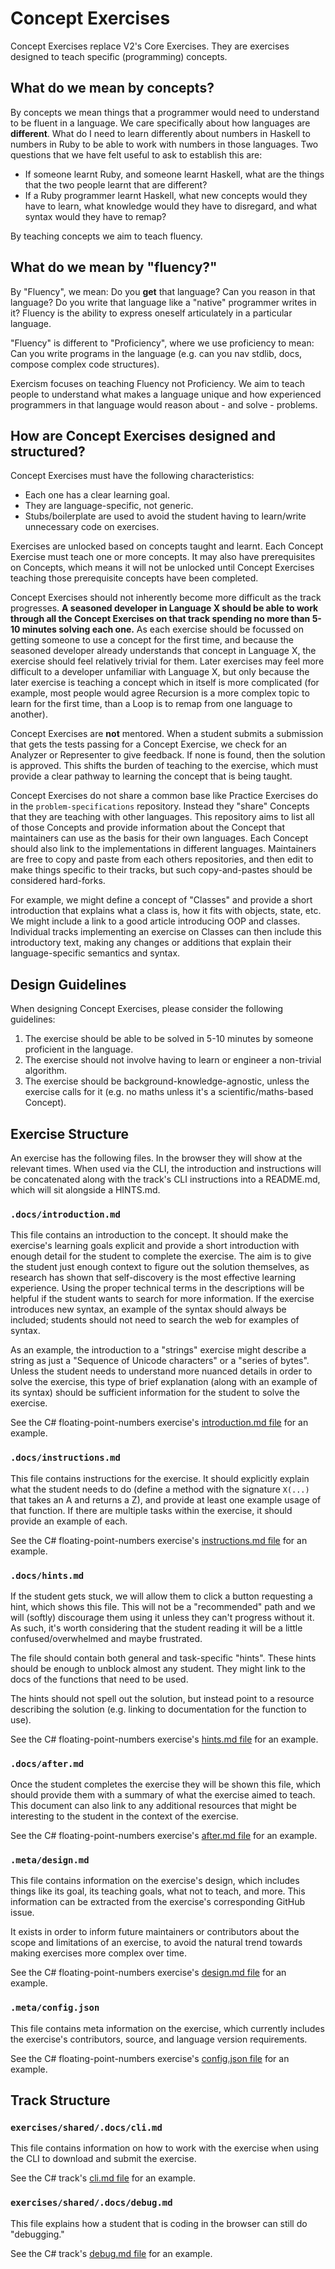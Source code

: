 # Concept Exercises

Concept Exercises replace V2's Core Exercises. They are exercises designed to teach specific (programming) concepts.

## What do we mean by concepts?

By concepts we mean things that a programmer would need to understand to be fluent in a language. We care specifically about how languages are **different**. What do I need to learn differently about numbers in Haskell to numbers in Ruby to be able to work with numbers in those languages. Two questions that we have felt useful to ask to establish this are:

- If someone learnt Ruby, and someone learnt Haskell, what are the things that the two people learnt that are different?
- If a Ruby programmer learnt Haskell, what new concepts would they have to learn, what knowledge would they have to disregard, and what syntax would they have to remap?

By teaching concepts we aim to teach fluency.

## What do we mean by "fluency?"

By "Fluency", we mean: Do you **get** that language? Can you reason in that language? Do you write that language like a "native" programmer writes in it? Fluency is the ability to express oneself articulately in a particular language.

"Fluency" is different to "Proficiency", where we use proficiency to mean: Can you write programs in the language (e.g. can you nav stdlib, docs, compose complex code structures).

Exercism focuses on teaching Fluency not Proficiency. We aim to teach people to understand what makes a language unique and how experienced programmers in that language would reason about - and solve - problems.

## How are Concept Exercises designed and structured?

Concept Exercises must have the following characteristics:

- Each one has a clear learning goal.
- They are language-specific, not generic.
- Stubs/boilerplate are used to avoid the student having to learn/write unnecessary code on exercises.

Exercises are unlocked based on concepts taught and learnt. Each Concept Exercise must teach one or more concepts. It may also have prerequisites on Concepts, which means it will not be unlocked until Concept Exercises teaching those prerequisite concepts have been completed.

Concept Exercises should not inherently become more difficult as the track progresses. **A seasoned developer in Language X should be able to work through all the Concept Exercises on that track spending no more than 5-10 minutes solving each one.** As each exercise should be focussed on getting someone to use a concept for the first time, and because the seasoned developer already understands that concept in Language X, the exercise should feel relatively trivial for them. Later exercises may feel more difficult to a developer unfamiliar with Language X, but only because the later exercise is teaching a concept which in itself is more complicated (for example, most people would agree Recursion is a more complex topic to learn for the first time, than a Loop is to remap from one language to another).

Concept Exercises are **not** mentored. When a student submits a submission that gets the tests passing for a Concept Exercise, we check for an Analyzer or Representer to give feedback. If none is found, then the solution is approved. This shifts the burden of teaching to the exercise, which must provide a clear pathway to learning the concept that is being taught.

Concept Exercises do not share a common base like Practice Exercises do in the `problem-specifications` repository. Instead they "share" Concepts that they are teaching with other languages. This repository aims to list all of those Concepts and provide information about the Concept that maintainers can use as the basis for their own languages. Each Concept should also link to the implementations in different languages. Maintainers are free to copy and paste from each others repositories, and then edit to make things specific to their tracks, but such copy-and-pastes should be considered hard-forks.

For example, we might define a concept of "Classes" and provide a short introduction that explains what a class is, how it fits with objects, state, etc. We might include a link to a good article introducing OOP and classes. Individual tracks implementing an exercise on Classes can then include this introductory text, making any changes or additions that explain their language-specific semantics and syntax.

## Design Guidelines

When designing Concept Exercises, please consider the following guidelines:

1. The exercise should be able to be solved in 5-10 minutes by someone proficient in the language.
1. The exercise should not involve having to learn or engineer a non-trivial algorithm.
1. The exercise should be background-knowledge-agnostic, unless the exercise calls for it (e.g. no maths unless it's a scientific/maths-based Concept).

## Exercise Structure

An exercise has the following files. In the browser they will show at the relevant times. When used via the CLI, the introduction and instructions will be concatenated along with the track's CLI instructions into a README.md, which will sit alongside a HINTS.md.

### `.docs/introduction.md`

This file contains an introduction to the concept. It should make the exercise's learning goals explicit and provide a short introduction with enough detail for the student to complete the exercise. The aim is to give the student just enough context to figure out the solution themselves, as research has shown that self-discovery is the most effective learning experience. Using the proper technical terms in the descriptions will be helpful if the student wants to search for more information. If the exercise introduces new syntax, an example of the syntax should always be included; students should not need to search the web for examples of syntax.

As an example, the introduction to a "strings" exercise might describe a string as just a "Sequence of Unicode characters" or a "series of bytes". Unless the student needs to understand more nuanced details in order to solve the exercise, this type of brief explanation (along with an example of its syntax) should be sufficient information for the student to solve the exercise.

See the C# floating-point-numbers exercise's [introduction.md file][csharp-docs-introduction.md] for an example.

### `.docs/instructions.md`

This file contains instructions for the exercise. It should explicitly explain what the student needs to do (define a method with the signature `X(...)` that takes an A and returns a Z), and provide at least one example usage of that function. If there are multiple tasks within the exercise, it should provide an example of each.

See the C# floating-point-numbers exercise's [instructions.md file][csharp-docs-instructions.md] for an example.

### `.docs/hints.md`

If the student gets stuck, we will allow them to click a button requesting a hint, which shows this file. This will not be a "recommended" path and we will (softly) discourage them using it unless they can't progress without it. As such, it's worth considering that the student reading it will be a little confused/overwhelmed and maybe frustrated.

The file should contain both general and task-specific "hints". These hints should be enough to unblock almost any student. They might link to the docs of the functions that need to be used.

The hints should not spell out the solution, but instead point to a resource describing the solution (e.g. linking to documentation for the function to use).

See the C# floating-point-numbers exercise's [hints.md file][csharp-docs-hints.md] for an example.

### `.docs/after.md`

Once the student completes the exercise they will be shown this file, which should provide them with a summary of what the exercise aimed to teach. This document can also link to any additional resources that might be interesting to the student in the context of the exercise.

See the C# floating-point-numbers exercise's [after.md file][csharp-docs-after.md] for an example.

### `.meta/design.md`

This file contains information on the exercise's design, which includes things like its goal, its teaching goals, what not to teach, and more. This information can be extracted from the exercise's corresponding GitHub issue.

It exists in order to inform future maintainers or contributors about the scope and limitations of an exercise, to avoid the natural trend towards making exercises more complex over time.

See the C# floating-point-numbers exercise's [design.md file][csharp-docs-design.md] for an example.

### `.meta/config.json`

This file contains meta information on the exercise, which currently includes the exercise's contributors, source, and language version requirements.

See the C# floating-point-numbers exercise's [config.json file][csharp-docs-config.json] for an example.

## Track Structure

### `exercises/shared/.docs/cli.md`

This file contains information on how to work with the exercise when using the CLI to download and submit the exercise.

See the C# track's [cli.md file][csharp-docs-cli.md] for an example.

### `exercises/shared/.docs/debug.md`

This file explains how a student that is coding in the browser can still do "debugging."

See the C# track's [debug.md file][csharp-docs-debug.md] for an example.

[csharp-docs-cli.md]: ../languages/csharp/exercises/shared/.docs/cli.md
[csharp-docs-debug.md]: ../languages/csharp/exercises/shared/.docs/debug.md
[csharp-docs-after.md]: ../languages/csharp/exercises/concept/numbers-floating-point/.docs/after.md
[csharp-docs-hints.md]: ../languages/csharp/exercises/concept/numbers-floating-point/.docs/hints.md
[csharp-docs-introduction.md]: ../languages/csharp/exercises/concept/numbers-floating-point/.docs/introduction.md
[csharp-docs-instructions.md]: ../languages/csharp/exercises/concept/numbers-floating-point/.docs/instructions.md
[csharp-docs-design.md]: ../languages/csharp/exercises/concept/numbers-floating-point/.meta/design.md
[csharp-docs-config.json]: ../languages/csharp/exercises/concept/numbers-floating-point/.meta/config.json
